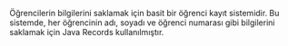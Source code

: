 Öğrencilerin bilgilerini saklamak için basit bir öğrenci kayıt sistemidir. Bu sistemde, her öğrencinin adı, soyadı ve öğrenci numarası gibi bilgilerini saklamak için Java Records kullanılmıştır.